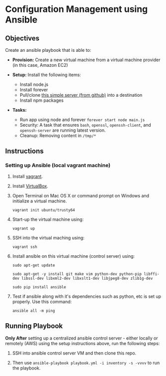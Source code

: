 # Configuration Management using Ansible

## Objectives

Create an ansible playbook that is able to:
 
* **Provision:** Create a new virtual machine from a virtual machine provider (in this case, Amazon EC2)

* **Setup:** Install the following items:
    * Install node.js
    * Install forever
    * Pull/clone [this simple server (from github)](https://github.com/CSC-DevOps/App) into a destination 
    * Install npm packages
    
* **Tasks:**
    * Run app using node and forever `forever start node main.js`
    * Security: A task that ensures `bash`, `openssl`, `openssh-client`, and `openssh-server` are running latest version.
    * Cleanup: Removing content in `/tmp/*`

## Instructions

### Setting up Ansible (local vagrant machine)

1. Install [vagrant](https://www.vagrantup.com/downloads.html).
2. Install [VirtualBox](https://www.virtualbox.org/wiki/Downloads).
3. Open Terminal on Mac OS X or command prompt on Windows and initialize a virtual machine. 

	`vagrant init ubuntu/trusty64`

4. Start-up the virtual machine using:

    `vagrant up`
    
5. SSH into the virtual maching using:

    `vagrant ssh`

6. Install ansible on this virtual machine (control server) using:

    `sudo apt-get update`
    
    `sudo apt-get -y install git make vim python-dev python-pip libffi-dev libssl-dev libxml2-dev libxslt1-dev libjpeg8-dev zlib1g-dev`

    `sudo pip install ansible`

7. Test if ansible along with it's dependencies such as python, etc is set up properly. Use this command:

    `ansible all -m ping`

## Running Playbook

**Only After** setting up a centralized ansible control server - either locally or remotely (AWS) using the setup instructions above, run the following steps:

1. SSH into ansible control server VM and then clone this repo.

2. Then use `ansible-playbook playbook.yml -i inventory -s -vvvv` to run the playbook. 